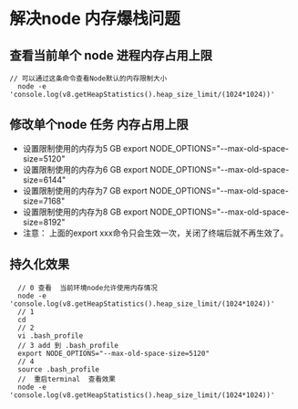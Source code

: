 # 解决node 内存爆栈问题

##  查看当前单个 node 进程内存占用上限

```
// 可以通过这条命令查看Node默认的内存限制大小
  node -e 'console.log(v8.getHeapStatistics().heap_size_limit/(1024*1024))'
```
##  修改单个node 任务 内存占用上限
  - 设置限制使用的内存为5 GB
  export NODE_OPTIONS="--max-old-space-size=5120"
  - 设置限制使用的内存为6 GB
  export NODE_OPTIONS="--max-old-space-size=6144"
  - 设置限制使用的内存为7 GB
  export NODE_OPTIONS="--max-old-space-size=7168"
  - 设置限制使用的内存为8 GB
  export NODE_OPTIONS="--max-old-space-size=8192"
  - 注意： 上面的export xxx命令只会生效一次，关闭了终端后就不再生效了。

## 持久化效果
```
  // 0 查看  当前环境node允许使用内存情况
  node -e 'console.log(v8.getHeapStatistics().heap_size_limit/(1024*1024))'
  // 1
  cd
  // 2
  vi .bash_profile 
  // 3 add 到 .bash_profile
  export NODE_OPTIONS="--max-old-space-size=5120"
  // 4
  source .bash_profile   
  //  重启terminal  查看效果
  node -e 'console.log(v8.getHeapStatistics().heap_size_limit/(1024*1024))'
```